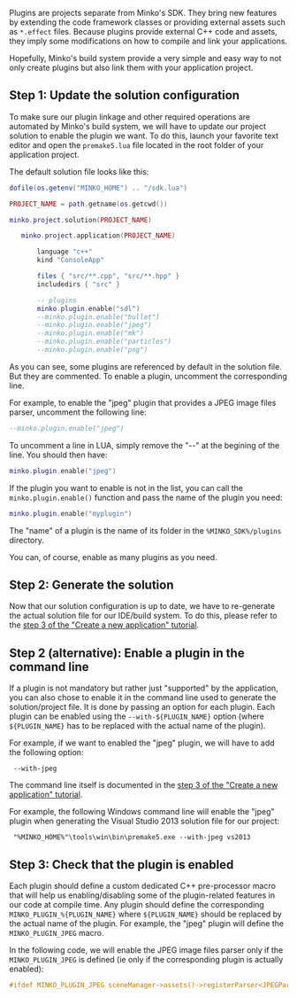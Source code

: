 Plugins are projects separate from Minko's SDK. They bring new features by extending the code framework classes or providing external assets such as `*.effect` files. Because plugins provide external C++ code and assets, they imply some modifications on how to compile and link your applications.

Hopefully, Minko's build system provide a very simple and easy way to not only create plugins but also link them with your application project.

Step 1: Update the solution configuration
-----------------------------------------

To make sure our plugin linkage and other required operations are automated by Minko's build system, we will have to update our project solution to enable the plugin we want. To do this, launch your favorite text editor and open the `premake5.lua` file located in the root folder of your application project.

The default solution file looks like this:


```lua
dofile(os.getenv("MINKO_HOME") .. "/sdk.lua")

PROJECT_NAME = path.getname(os.getcwd())

minko.project.solution(PROJECT_NAME)

   minko.project.application(PROJECT_NAME)

       language "c++"
       kind "ConsoleApp"

       files { "src/**.cpp", "src/**.hpp" }
       includedirs { "src" }

       -- plugins
       minko.plugin.enable("sdl")
       --minko.plugin.enable("bullet")
       --minko.plugin.enable("jpeg")
       --minko.plugin.enable("mk")
       --minko.plugin.enable("particles")
       --minko.plugin.enable("png")


```


As you can see, some plugins are referenced by default in the solution file. But they are commented. To enable a plugin, uncomment the corresponding line.

For example, to enable the "jpeg" plugin that provides a JPEG image files parser, uncomment the following line:


```lua
--minko.plugin.enable("jpeg") 
```


To uncomment a line in LUA, simply remove the "--" at the begining of the line. You should then have:


```lua
minko.plugin.enable("jpeg") 
```


If the plugin you want to enable is not in the list, you can call the `minko.plugin.enable()` function and pass the name of the plugin you need:


```lua
minko.plugin.enable("myplugin") 
```


The "name" of a plugin is the name of its folder in the `%MINKO_SDK%/plugins` directory.

You can, of course, enable as many plugins as you need.

Step 2: Generate the solution
-----------------------------

Now that our solution configuration is up to date, we have to re-generate the actual solution file for our IDE/build system. To do this, please refer to the [step 3 of the "Create a new application" tutorial](../tutorial/Create_a_new_application#Step_3:_Generate_the_solution_file.md).

Step 2 (alternative): Enable a plugin in the command line
---------------------------------------------------------

If a plugin is not mandatory but rather just "supported" by the application, you can also chose to enable it in the command line used to generate the solution/project file. It is done by passing an option for each plugin. Each plugin can be enabled using the `--with-${PLUGIN_NAME}` option (where `${PLUGIN_NAME}` has to be replaced with the actual name of the plugin).

For example, if we want to enabled the "jpeg" plugin, we will have to add the following option:


```
 --with-jpeg 
```


The command line itself is documented in the [step 3 of the "Create a new application" tutorial](../tutorial/Create_a_new_application#Step_3:_Generate_the_solution_file.md).

For example, the following Windows command line will enable the "jpeg" plugin when generating the Visual Studio 2013 solution file for our project:


```
 "%MINKO_HOME%"\tools\win\bin\premake5.exe --with-jpeg vs2013 
```


Step 3: Check that the plugin is enabled
----------------------------------------

Each plugin should define a custom dedicated C++ pre-processor macro that will help us enabling/disabling some of the plugin-related features in our code at compile time. Any plugin should define the corresponding `MINKO_PLUGIN_%{PLUGIN_NAME}` where `${PLUGIN_NAME}` should be replaced by the actual name of the plugin. For example, the "jpeg" plugin will define the `MINKO_PLUGIN_JPEG` macro.

In the following code, we will enable the JPEG image files parser only if the `MINKO_PLUGIN_JPEG` is defined (ie only if the corresponding plugin is actually enabled):


```cpp
#ifdef MINKO_PLUGIN_JPEG sceneManager->assets()->registerParser<JPEGParser>("jpg"); #endif 
```


